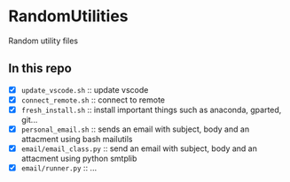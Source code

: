 # RandomUtilities

Random utility files

## In this repo

- [x]  `update_vscode.sh` :: update vscode
- [x]  `connect_remote.sh` :: connect to remote
- [x]  `fresh_install.sh` :: install important things such as anaconda, gparted, git...  
- [x]  `personal_email.sh` :: sends an email with subject, body and an attacment using bash mailutils
- [x]  `email/email_class.py` :: send an email with subject, body and an attacment using python smtplib
- [x]  `email/runner.py` :: ...
